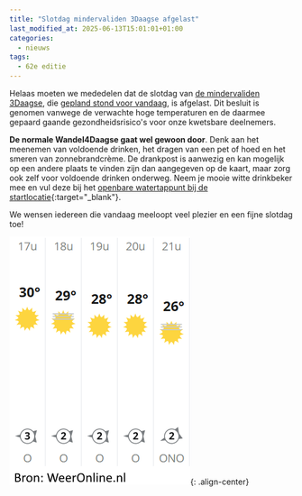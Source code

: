 ```yaml
---
title: "Slotdag mindervaliden 3Daagse afgelast"
last_modified_at: 2025-06-13T15:01:01+01:00
categories:
  - nieuws
tags:
  - 62e editie
---
```


Helaas moeten we mededelen dat de slotdag van [de mindervaliden 3Daagse](/routes/mindervalide), die [gepland stond voor vandaag](/routes/mindervalide/vrijdag), is afgelast. Dit besluit is genomen vanwege de verwachte hoge temperaturen en de daarmee gepaard gaande gezondheidsrisico's voor onze kwetsbare deelnemers.  

**De normale Wandel4Daagse gaat wel gewoon door**. Denk aan het meenemen van voldoende drinken, het dragen van een pet of hoed en het smeren van zonnebrandcrème. De drankpost is aanwezig en kan mogelijk op een andere plaats te vinden zijn dan aangegeven op de kaart, maar zorg ook zelf voor voldoende drinken onderweg. Neem je mooie witte drinkbeker mee en vul deze bij het [openbare watertappunt bij de startlocatie](https://maps.app.goo.gl/bQnWPHyqZVyrsnqr9){:target="_blank"}.  

We wensen iedereen die vandaag meeloopt veel plezier en een fijne slotdag toe!  

![Temperatuurvoorspelling vandaag](/assets/images/news/2025/weeronlinevrijdag.png){: .align-center}  